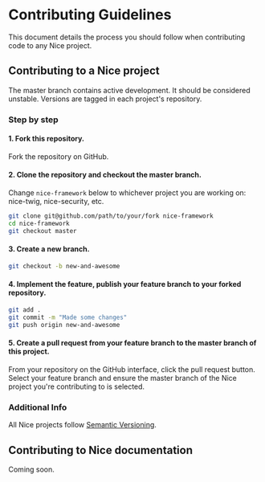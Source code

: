 Contributing Guidelines
=======================

This document details the process you should follow when contributing code to any Nice project.

Contributing to a Nice project
------------------------------

The master branch contains active development. It should be considered unstable. Versions are tagged in each project's repository.


### Step by step

#### 1. Fork this repository.

Fork the repository on GitHub.

#### 2. Clone the repository and checkout the master branch.

Change `nice-framework` below to whichever project you are working on: nice-twig, nice-security, etc.

``` bash
git clone git@github.com/path/to/your/fork nice-framework
cd nice-framework
git checkout master
```

#### 3. Create a new branch.

``` bash
git checkout -b new-and-awesome
```

#### 4. Implement the feature, publish your feature branch to your forked repository.

``` bash
git add .
git commit -m "Made some changes"
git push origin new-and-awesome
```

#### 5. Create a pull request from your feature branch to the master branch of this project.

From your repository on the GitHub interface, click the pull request button. Select your feature branch and ensure
the master branch of the Nice project you're contributing to is selected.

### Additional Info

All Nice projects follow [Semantic Versioning](http://semver.org).


Contributing to Nice documentation
----------------------------------

Coming soon.
